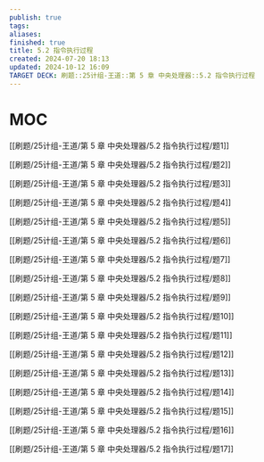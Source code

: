 ```yaml
---
publish: true
tags: 
aliases: 
finished: true
title: 5.2 指令执行过程
created: 2024-07-20 18:13
updated: 2024-10-12 16:09
TARGET DECK: 刷题::25计组-王道::第 5 章 中央处理器::5.2 指令执行过程
---
```

# MOC

[[刷题/25计组-王道/第 5 章 中央处理器/5.2 指令执行过程/题1]]

[[刷题/25计组-王道/第 5 章 中央处理器/5.2 指令执行过程/题2]]

[[刷题/25计组-王道/第 5 章 中央处理器/5.2 指令执行过程/题3]]

[[刷题/25计组-王道/第 5 章 中央处理器/5.2 指令执行过程/题4]]

[[刷题/25计组-王道/第 5 章 中央处理器/5.2 指令执行过程/题5]]

[[刷题/25计组-王道/第 5 章 中央处理器/5.2 指令执行过程/题6]]

[[刷题/25计组-王道/第 5 章 中央处理器/5.2 指令执行过程/题7]]

[[刷题/25计组-王道/第 5 章 中央处理器/5.2 指令执行过程/题8]]

[[刷题/25计组-王道/第 5 章 中央处理器/5.2 指令执行过程/题9]]

[[刷题/25计组-王道/第 5 章 中央处理器/5.2 指令执行过程/题10]]

[[刷题/25计组-王道/第 5 章 中央处理器/5.2 指令执行过程/题11]]

[[刷题/25计组-王道/第 5 章 中央处理器/5.2 指令执行过程/题12]]

[[刷题/25计组-王道/第 5 章 中央处理器/5.2 指令执行过程/题13]]

[[刷题/25计组-王道/第 5 章 中央处理器/5.2 指令执行过程/题14]]

[[刷题/25计组-王道/第 5 章 中央处理器/5.2 指令执行过程/题15]]

[[刷题/25计组-王道/第 5 章 中央处理器/5.2 指令执行过程/题16]]

[[刷题/25计组-王道/第 5 章 中央处理器/5.2 指令执行过程/题17]]

